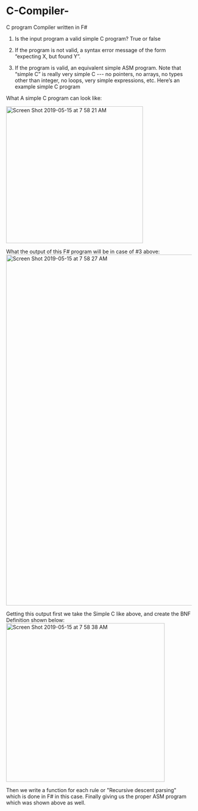 # C-Compiler-
C program Compiler written in F#

1. Is the input program a valid simple C program? True or false

2. If the program is not valid, a syntax error message of the form “expecting X, but found Y”.

3. If the program is valid, an equivalent simple ASM program.
Note that “simple C” is really very simple C --- no pointers, no arrays, no types other than integer, no loops, very simple expressions, etc. Here’s an example simple C program 

What A simple C program can look like:

<img width="371" alt="Screen Shot 2019-05-15 at 7 58 21 AM" src="https://user-images.githubusercontent.com/23105576/57777912-96712b00-76e8-11e9-967f-a81ea1de1299.png">

What the output of this F# program will be in case of #3 above:
<img width="951" alt="Screen Shot 2019-05-15 at 7 58 27 AM" src="https://user-images.githubusercontent.com/23105576/57777913-97a25800-76e8-11e9-860d-f55e7acbd97e.png">

Getting this output first we take the Simple C like above, and create the BNF Definition shown below:
<img width="430" alt="Screen Shot 2019-05-15 at 7 58 38 AM" src="https://user-images.githubusercontent.com/23105576/57777918-98d38500-76e8-11e9-94f2-5de44618685b.png">


Then we write a function for each rule or "Recursive descent parsing" which is done in F# in this case. Finally giving us the proper ASM program which was shown above as well. 
